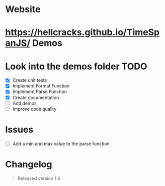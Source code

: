 Website
====
https://hellcracks.github.io/TimeSpanJS/
Demos
====
Look into the demos folder
TODO
=====
- [x] Create unit tests
- [x] Implement Format Function
- [x] Implement Parse Function
- [x] Create documentation
- [ ] Add demos
- [ ] Improve code quality

Issues
====
- [ ] Add a min and max value to the parse function

Changelog
====
> Released version 1.0

